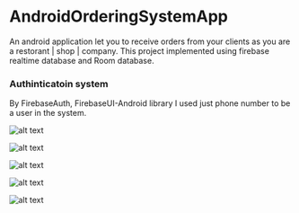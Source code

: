 # AndroidOrderingSystemApp
An android application let you to receive orders from your clients as you are a restorant | shop | company. This project implemented using firebase realtime database and Room database.

### Authinticatoin system
By FirebaseAuth, FirebaseUI-Android library
I used just phone number to be a user in the system.

![alt text](https://github.com/mohjacksi/AndroidOrderingSystemApp/blob/master/images/1.png)

![alt text](https://github.com/mohjacksi/AndroidOrderingSystemApp/blob/master/images/2.png)

![alt text](https://github.com/mohjacksi/AndroidOrderingSystemApp/blob/master/images/3.png)

![alt text](https://github.com/mohjacksi/AndroidOrderingSystemApp/blob/master/images/4.png)

![alt text](https://github.com/mohjacksi/AndroidOrderingSystemApp/blob/master/images/5.png)
